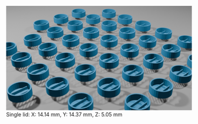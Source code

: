 ![alt text](https://github.com/Tobias-Abele/3DModelsLabware/blob/main/ChannelSlides/Lids/Lids.png)
Single lid: X: 14.14 mm, Y: 14.37 mm, Z: 5.05 mm
